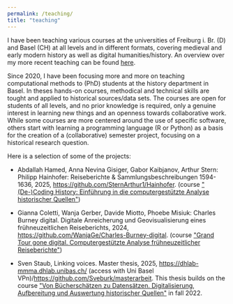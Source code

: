 ```yaml
---
permalink: /teaching/
title: "teaching"
---
```


I have been teaching various courses at the universities of Freiburg i. Br. (D) and Basel (CH) at all levels and in different formats, covering medieval and early modern history as well as digital humanities/history. 
An overview over my more recent teaching can be found [here](https://vorlesungsverzeichnis.unibas.ch/de/vorlesungsverzeichnis?periode=all&keyword=ina+cathrin+serif&z51=&search=1#searchResults).

Since 2020, I have been focusing more and more on teaching computational methods to (PhD) students at the history department in Basel.
In theses hands-on courses, methodical and technical skills are tought and applied to historical sources/data sets.
The courses are open for students of all levels, and no prior knowledge is required, only a genuine interest in learning new things and an openness towards collaborative work.
While some courses are more centered around the use of specific software, others start with learning a programming language (R or Python) as a basis for the creation of a (collaborative) semester project, focusing on a historical research question.

Here is a selection of some of the projects:

- Abdallah Hamed, Anna Nevina Gisiger, Gabor Kaibjanov, Arthur Stern: Philipp Hainhofer: Reiseberichte & Sammlungsbeschreibungen 1594-1636, 2025, <https://github.com/SternArthur1/Hainhofer>. (course ["(De-)Coding History: Einführung in die computergestützte Analyse historischer Quellen"](https://vorlesungsverzeichnis.unibas.ch/de/vorlesungsverzeichnis?id=290482))

- Gianna Coletti, Wanja Gerber, Davide Miotto, Phoebe Misiuk: Charles Burney digital. Digitale Anreicherung und Geovisualisierung eines frühneuzeitlichen Reiseberichts, 2024, <https://github.com/WanjaGe/Charles-Burney-digital>. (course ["Grand Tour gone digital. Computergestützte Analyse frühneuzeitlicher Reiseberichte"](https://vorlesungsverzeichnis.unibas.ch/de/vorlesungsverzeichnis?id=282025))

- Sven Staub, Linking voices. Master thesis, 2025, <https://dhlab-mmma.dhlab.unibas.ch/> (access with Uni Basel VPn)/<https://github.com/Sveburk/masterarbeit>. This thesis builds on the course ["Von Bücherschätzen zu Datensätzen. Digitalisierung, Aufbereitung und Auswertung historischer Quellen"](https://vorlesungsverzeichnis.unibas.ch/de/vorlesungsverzeichnis?id=269454) in fall 2022.
